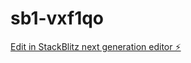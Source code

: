 # sb1-vxf1qo

[Edit in StackBlitz next generation editor ⚡️](https://stackblitz.com/~/github.com/TamayuraASI/sb1-vxf1qo)